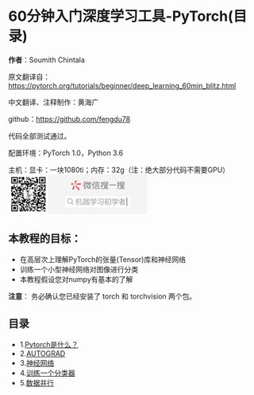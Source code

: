 # 60分钟入门深度学习工具-PyTorch(目录)



**作者**：Soumith Chintala

原文翻译自：<https://pytorch.org/tutorials/beginner/deep_learning_60min_blitz.html>

中文翻译、注释制作：黄海广

github：<https://github.com/fengdu78>

代码全部测试通过。

配置环境：PyTorch 1.0，Python 3.6

主机：显卡：一块1080ti；内存：32g（注：绝大部分代码不需要GPU）![公众号](images/gongzhong.jpg)



## 本教程的目标：

- 在高层次上理解PyTorch的张量(Tensor)库和神经网络
- 训练一个小型神经网络对图像进行分类
- 本教程假设您对numpy有基本的了解

**注意**： 务必确认您已经安装了 torch 和 torchvision 两个包。



## 目录



* 1.[Pytorch是什么？](60分钟入门PyTorch-1.PyTorch是什么？.ipynb)
* 2.[AUTOGRAD](60分钟入门PyTorch-2.AUTOGRAD.ipynb)
* 3.[神经网络](60分钟入门PyTorch-3.神经网络.ipynb)
* 4.[训练一个分类器](60分钟入门PyTorch-4.训练一个分类器.ipynb)
* 5.[数据并行](60分钟入门PyTorch-5.数据并行.ipynb)

